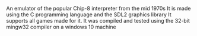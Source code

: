 An emulator of the popular Chip-8 interpreter from the mid 1970s
It is made using the C programming language and the SDL2 graphics library
It supports all games made for it.
It was compiled and tested using the 32-bit mingw32 compiler on a windows 10 machine 
